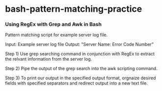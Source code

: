 # bash-pattern-matching-practice
### Using RegEx with Grep and Awk in Bash

Pattern matching script for example server log file.

Input: Example server log file
Output: "Server Name: Error Code Number"

Step 1) Use grep searching command in conjunction with RegEx to extract the relvant information from the server log.

Step 2) Pipe the output of the grep search into the awk scripting command.

Step 3) To print our output in the specified output format, orgnaize desired fields with specified separators and redirect output into a new text file.
